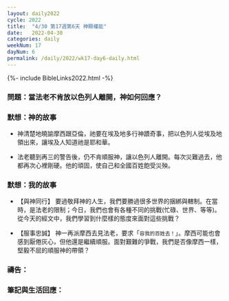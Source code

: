 ```yaml
---
layout: daily2022
cycle: 2022
title:  "4/30 第17週第6天 神顯權能"
date:   2022-04-30
categories: daily
weekNum: 17
dayNum: 6
permalink: /daily/2022/wk17-day6-daily.html
---
```


{%- include BibleLinks2022.html -%}

### 問題：當法老不肯放以色列人離開，神如何回應？

### 默想：神的故事
+ 神清楚地曉諭摩西跟亞倫，祂要在埃及地多行神蹟奇事，把以色列人從埃及地領出來，讓埃及人知道祂是耶和華。

+ 法老聽到再三的警告後，仍不肯順服神，讓以色列人離開。每次災難過去，他都再次心裡剛硬。他的頑固，使自己和全國百姓飽受災殃。

### 默想：我的故事
+ 【與神同行】 要過敬拜神的人生，我們要勝過很多世界的捆綁與轄制。在當時，是法老的限制；今日，我們也會有各種不同的挑戰(忙碌、世界、等等)。從今天的經文中，我們學習到什麼樣的態度來面對這些挑戰？

+ 【服事忠誠】 神一再派摩西去見法老，要求「`容我的百姓去！`」。摩西可能也會感到厭倦灰心，但他還是繼續順服。面對艱難的爭戰，我們是否像摩西一樣，堅毅不屈的順服神的帶領？

### 禱告：

### 筆記與生活回應：
